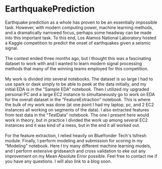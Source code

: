 # EarthquakePrediction
Earthquake prediction as a whole has proven to be an essentially impossible task. However, with modern computing power, machine learning methods, and a dramatically narrowed focus, perhaps some headway can be made into this important task. To this end, Los Alamos National Laboratory hosted a Kaggle competition to predict the onset of earthquakes given a seismic signal. <br><br>
The contest ended three months ago, but I thought this was a fascinating dataset to work with and I wanted to learn modern signal processing methods that many of the winning teams employed for this competition. <br><br>
My work is divided into several notebooks. The dataset is so large I had to use spark or dask simply to be able to peek at the data initially, and my initial EDA is in the "Sample EDA" notebook. Then I utilized my upgraded personal PC and a large EC2 instance to simultaneously go to work on EDA for the overall dataset in the "FeatureExtraction" notebook. This is where the bulk of my work was done (at one point I had my laptop, pc, and 2 EC2 instances all working on segments of the data). I also extracted features from test data in the "TestData" notebook. The one I present here would work in theory, but in practice I divided the work up among several EC2 instances and it was kind of a mess, but in the end it all worked out.
<br><br>For the feature extraction, I relied heavily on BlueYonder Tech's tsfresh module. Finally, I perform modeling and submission for scoring in my "Modeling" notebook. Here I try many different machine learning models, and I perform extensive gridsearch and cross validation to eke out any improvement on my Mean Absolute Error possible. 
Feel free to contact me if you have any questions. I will also link to a blog soon.
